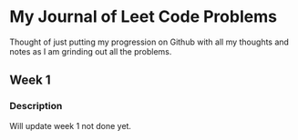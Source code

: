 # My Journal of Leet Code Problems 

Thought of just putting my progression on Github with all my thoughts and notes as I am grinding out all the problems.

## Week 1

### Description

Will update week 1 not done yet.

<!-- Add content related to Week 1 below this line -->

<!-- End of Week 1 content -->
